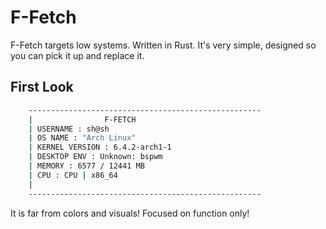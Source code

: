 # F-Fetch
F-Fetch targets low systems. Written in Rust. It's very simple, designed so you can pick it up and replace it.

## First Look 

```sh
    ----------------------------------------------------
    |                F-FETCH
    | USERNAME : sh@sh
    | OS NAME : "Arch Linux"
    | KERNEL VERSION : 6.4.2-arch1-1
    | DESKTOP ENV : Unknown: bspwm
    | MEMORY : 6577 / 12441 MB
    | CPU : CPU | x86_64
    |                                                 
    ----------------------------------------------------
```
It is far from colors and visuals! Focused on function only!
